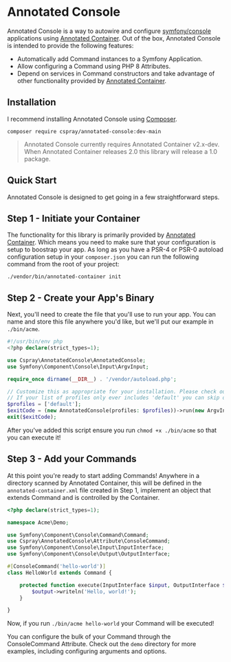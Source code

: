 # Annotated Console

Annotated Console is a way to autowire and configure [symfony/console](https://github.com/symfony/console) applications using [Annotated Container](https://github.com/cspray/annotated-container). Out of the box, Annotated Console is intended to provide the following features:

- Automatically add Command instances to a Symfony Application.
- Allow configuring a Command using PHP 8 Attributes.
- Depend on services in Command constructors and take advantage of other functionality provided by [Annotated Container](https://github.com/cspray/annotated-container).

## Installation

I recommend installing Annotated Console using [Composer](https://getcomposer.org).

```shell
composer require cspray/annotated-console:dev-main
```

> Annotated Console currently requires Annotated Container v2.x-dev. When Annotated Container releases 2.0 this library 
> will release a 1.0 package.

## Quick Start

Annotated Console is designed to get going in a few straightforward steps.

## Step 1 - Initiate your Container

The functionality for this library is primarily provided by [Annotated Container](https://github.com/cspray/annotated-container). Which means you need to make sure that your configuration is setup to boostrap your app. As long as you have a PSR-4 or PSR-0 autoload configuration setup in your `composer.json` you can run the following command from the root of your project:

```shell
./vendor/bin/annotated-container init
```

## Step 2 - Create your App's Binary

Next, you'll need to create the file that you'll use to run your app. You can name and store this file anywhere you'd like, but we'll put our example in `./bin/acme`.

```php
#!/usr/bin/env php
<?php declare(strict_types=1);

use Cspray\AnnotatedConsole\AnnotatedConsole;
use Symfony\Component\Console\Input\ArgvInput;

require_once dirname(__DIR__) . '/vendor/autoload.php';

// Customize this as appropriate for your installation. Please check out Annotated Container docs for more information
// If your list of profiles only ever includes 'default' you can skip over providing $profiles completely
$profiles = ['default'];
$exitCode = (new AnnotatedConsole(profiles: $profiles))->run(new ArgvInput());
exit($exitCode);
```

After you've added this script ensure you run `chmod +x ./bin/acme` so that you can execute it!

## Step 3 - Add your Commands

At this point you're ready to start adding Commands! Anywhere in a directory scanned by Annotated Container, this will be defined in the `annotated-container.xml` file created in Step 1, implement an object that extends Command and is controlled by the Container.

```php
<?php declare(strict_types=1);

namespace Acme\Demo;

use Symfony\Component\Console\Command\Command;
use Cspray\AnnotatedConsole\Attribute\ConsoleCommand;
use Symfony\Component\Console\Input\InputInterface;
use Symfony\Component\Console\Output\OutputInterface;

#[ConsoleCommand('hello-world')]
class HelloWorld extends Command {

    protected function execute(InputInterface $input, OutputInterface $output) {
        $output->writeln('Hello, world!');
    }

}
```

Now, if you run `./bin/acme hello-world` your Command will be executed!

You can configure the bulk of your Command through the ConsoleCommand Attribute. Check out the `demo` directory for 
more examples, including configuring arguments and options.